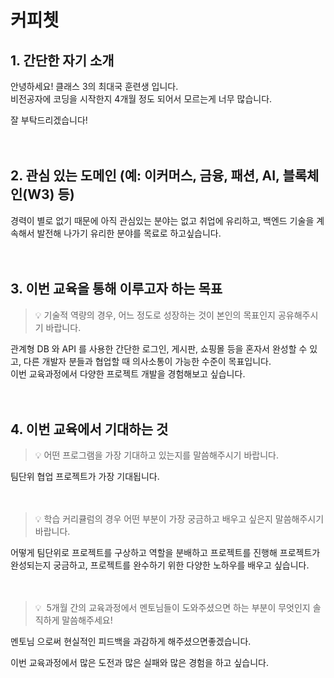 # 커피쳇

## 1. 간단한 자기 소개

  안녕하세요!
  클래스 3의 최대국 훈련생 입니다.
<br>
  비전공자에 코딩을 시작한지 4개월 정도 되어서 모르는게 너무 많습니다.

  잘 부탁드리겠습니다!
<br>
<br>
<br>
## 2. 관심 있는 도메인 (예: 이커머스, 금융, 패션, AI, 블록체인(W3) 등)

  경력이 별로 없기 때문에 아직 관심있는 분야는 없고 취업에 유리하고,
  백엔드 기술을 계속해서 발전해 나가기 유리한 분야를 목료로 하고싶습니다.
<br>
<br>
<br>
## 3. 이번 교육을 통해 이루고자 하는 목표

> 💡 기술적 역량의 경우, 어느 정도로 성장하는 것이 본인의 목표인지 공유해주시기 바랍니다.

  관계형 DB 와 API 를 사용한 간단한 로그인, 게시판, 쇼핑몰 등을 혼자서 완성할 수 있고,
  다른 개발자 분들과 협업할 때 의사소통이 가능한 수준이 목표입니다.
<br>
  이번 교육과정에서 다양한 프로젝트 개발을 경험해보고 싶습니다.
<br>
<br><br>

## 4. 이번 교육에서 기대하는 것

> 💡 어떤 프로그램을 가장 기대하고 있는지를 말씀해주시기 바랍니다.

  팀단위 협업 프로젝트가 가장 기대됩니다.
<br>
<br>
<br>

> 💡 학습 커리큘럼의 경우 어떤 부분이 가장 궁금하고 배우고 싶은지 말씀해주시기 바랍니다.

  어떻게 팀단위로 프로젝트를 구상하고 역할을 분배하고 프로젝트를 진행해 프로젝트가 완성되는지 궁금하고,
  프로젝트를 완수하기 위한 다양한 노하우를 배우고 싶습니다.
<br>
<br>
<br>

> 💡  5개월 간의 교육과정에서 멘토님들이 도와주셨으면 하는 부분이 무엇인지 솔직하게 말씀해주세요!

  멘토님 으로써 현실적인 피드백을 과감하게 해주셨으면좋겠습니다.

  이번 교육과정에서 많은 도전과 많은 실패와 많은 경험을 하고 싶습니다.
